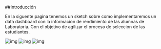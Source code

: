 ##Introducción

En la siguente pagina tenemos un sketch sobre como implementaremos un data dashboard
con la informacion de rendimiento de las alumnas de Laboratoria. Con el objetivo de agilizar 
el proceso de seleccion de las estudiantes.

![img](https://i.imgur.com/pgA8AXy.jpg)
![img](https://i.imgur.com/C34MX8r.jpg)
![img](https://i.imgur.com/EUId303.jpg)
